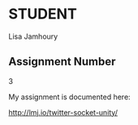# STUDENT

Lisa Jamhoury

## Assignment Number 

3 

My assignment is documented here: 

http://lmj.io/twitter-socket-unity/




